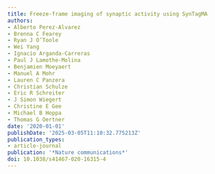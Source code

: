 ```yaml
---
title: Freeze-frame imaging of synaptic activity using SynTagMA
authors:
- Alberto Perez-Alvarez
- Brenna C Fearey
- Ryan J O’Toole
- Wei Yang
- Ignacio Arganda-Carreras
- Paul J Lamothe-Molina
- Benjamien Moeyaert
- Manuel A Mohr
- Lauren C Panzera
- Christian Schulze
- Eric R Schreiter
- J Simon Wiegert
- Christine E Gee
- Michael B Hoppa
- Thomas G Oertner
date: '2020-01-01'
publishDate: '2025-03-05T11:10:32.775213Z'
publication_types:
- article-journal
publication: '*Nature communications*'
doi: 10.1038/s41467-020-16315-4
---
```


